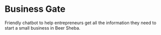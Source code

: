 # Business Gate

Friendly chatbot to help entrepreneurs get all the information they need to start a small business in Beer Sheba.

